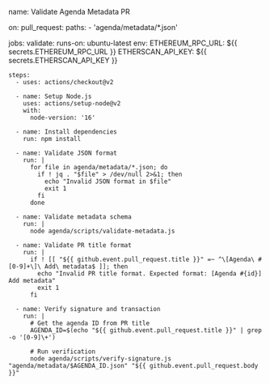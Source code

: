 name: Validate Agenda Metadata PR

on:
  pull_request:
    paths:
      - 'agenda/metadata/*.json'

jobs:
  validate:
    runs-on: ubuntu-latest
    env:
      ETHEREUM_RPC_URL: ${{ secrets.ETHEREUM_RPC_URL }}
      ETHERSCAN_API_KEY: ${{ secrets.ETHERSCAN_API_KEY }}

    steps:
      - uses: actions/checkout@v2

      - name: Setup Node.js
        uses: actions/setup-node@v2
        with:
          node-version: '16'

      - name: Install dependencies
        run: npm install

      - name: Validate JSON format
        run: |
          for file in agenda/metadata/*.json; do
            if ! jq . "$file" > /dev/null 2>&1; then
              echo "Invalid JSON format in $file"
              exit 1
            fi
          done

      - name: Validate metadata schema
        run: |
          node agenda/scripts/validate-metadata.js

      - name: Validate PR title format
        run: |
          if ! [[ "${{ github.event.pull_request.title }}" =~ ^\[Agenda\ #[0-9]+\]\ Add\ metadata$ ]]; then
            echo "Invalid PR title format. Expected format: [Agenda #{id}] Add metadata"
            exit 1
          fi

      - name: Verify signature and transaction
        run: |
          # Get the agenda ID from PR title
          AGENDA_ID=$(echo "${{ github.event.pull_request.title }}" | grep -o '[0-9]\+')

          # Run verification
          node agenda/scripts/verify-signature.js "agenda/metadata/$AGENDA_ID.json" "${{ github.event.pull_request.body }}"

